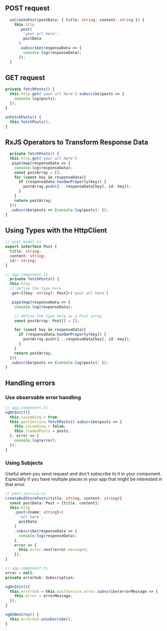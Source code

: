 

## POST request
```typescript
  onCreatePost(postData: { title: string; content: string }) {
    this.http
      .post(
        'your url here',
        postData
      )
      .subscribe(responseData => {
        console.log(responseData);
      });
  }
```

## GET request
```typescript
private fetchPosts() {
  this.http.get('your url here').subscribe(posts => {
    console.log(posts);
  });
}
```
```typescript
onFetchPosts() {
  this.fetchPosts();
}
```

## RxJS Operators to Transform Response Data
```typescript
  private fetchPosts() {
  this.http.get('your url here')
  .pipe(map(responseData => {
    console.log(responseData);
    const postArray = [];
    for (const key in responseData){
      if (responseData.hasOwnProperty(key)) {
        postArray.push({...responseData[key], id: key});
      }
    }
    return postArray;
  }))
  .subscribe(posts => {console.log(posts); });
}
```

## Using Types with the HttpClient
```typescript
// post.model.ts
export interface Post {
  title: string;
  content: string;
  id?: string;
}
```
```typescript
// app.component.ts
  private fetchPosts() {
  this.http
  // define the type here
  .get<{[key: string]: Post}>('your url here')

  .pipe(map(responseData => {
    console.log(responseData);

    // define the type here as a Post array
    const postArray: Post[] = [];

    for (const key in responseData){
      if (responseData.hasOwnProperty(key)) {
        postArray.push({...responseData[key], id: key});
      }
    }
    return postArray;
  }))
  .subscribe(posts => {console.log(posts); });
}
```

## Handling errors

### Use observable error handling
```typescript
// app.component.ts
ngOnInit(){
  this.isLoading = true;
  this.postService.fetchPosts().subscribe(posts => {
    this.isLoading = false;
    this.loadedPosts = posts;
  }, error => {
    console.log(error);
  });
}
```

### Using Subjects

Useful when you send request and don't subscribe to it in your component.
Especially if you have multiple places in your app that might be interested in that error.

```typescript
// post.service.ts
createAndStorePosts(title: string, content: string){
  const postData: Post = {title, content};
  this.http
    .post<{name: string}>(
      'url here',
      postData
    )
    .subscribe(responseData => {
      console.log(responseData);
    },
    error => {
      this.error.next(error.message);
    });
}
```

```typescript
// app.component.ts
error = null;
private errorSub: Subscription;

ngOnInit(){
  this.errorSub = this.postService.error.subscribe(errorMessage => {
    this.error = errorMessage;
  });
}

ngOnDestroy() {
  this.errorSub.unsubscribe();
}
```